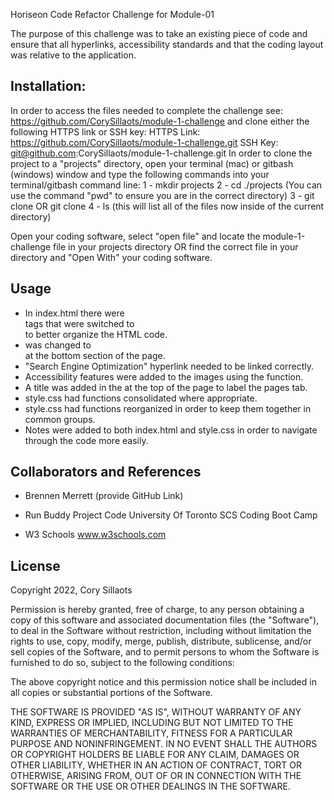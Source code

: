 Horiseon Code Refactor Challenge for Module-01

The purpose of this challenge was to take an existing piece of code and ensure that all hyperlinks, accessibility standards and that the coding layout was relative to the application.

## Installation:
In order to access the files needed to complete the challenge see: https://github.com/CorySillaots/module-1-challenge and clone either the following HTTPS link or SSH key:
HTTPS Link: https://github.com/CorySillaots/module-1-challenge.git
SSH Key: git@github.com:CorySillaots/module-1-challenge.git
In order to clone the project to a "projects" directory, open your terminal (mac) or gitbash (windows) window and type the following commands into your terminal/gitbash command line:
1 - mkdir projects
2 - cd ./projects (You can use the command "pwd" to ensure you are in the correct directory)
3 - git clone <HTTPS link> OR git clone <SSH Key>
4 - ls (this will list all of the files now inside of the current directory)

Open your coding software, select "open file" and locate the module-1-challenge file in your projects directory OR find the correct file in your directory and "Open With" your coding software.

## Usage
- In index.html there were <div> tags that were switched to <section> to better organize the HTML code.
- <div> was changed to <footer> at the bottom section of the page.
- "Search Engine Optimization" hyperlink needed to be linked correctly. 
- Accessibility features were added to the images using the <alt> function.
- A title was added in the <title></title> at the top of the page to label the pages tab.
- style.css had functions consolidated where appropriate.
- style.css had functions reorganized in order to keep them together in common groups. 
- Notes were added to both index.html and style.css in order to navigate through the code more easily.


## Collaborators and References
- Brennen Merrett
    (provide GitHub Link)

- Run Buddy Project Code
    University Of Toronto SCS Coding Boot Camp

- W3 Schools
    www.w3schools.com
## License
Copyright 2022, Cory Sillaots

Permission is hereby granted, free of charge, to any person obtaining a copy of this software and associated documentation files (the "Software"), to deal in the Software without restriction, including without limitation the rights to use, copy, modify, merge, publish, distribute, sublicense, and/or sell copies of the Software, and to permit persons to whom the Software is furnished to do so, subject to the following conditions:

The above copyright notice and this permission notice shall be included in all copies or substantial portions of the Software.

THE SOFTWARE IS PROVIDED "AS IS", WITHOUT WARRANTY OF ANY KIND, EXPRESS OR IMPLIED, INCLUDING BUT NOT LIMITED TO THE WARRANTIES OF MERCHANTABILITY, FITNESS FOR A PARTICULAR PURPOSE AND NONINFRINGEMENT. IN NO EVENT SHALL THE AUTHORS OR COPYRIGHT HOLDERS BE LIABLE FOR ANY CLAIM, DAMAGES OR OTHER LIABILITY, WHETHER IN AN ACTION OF CONTRACT, TORT OR OTHERWISE, ARISING FROM, OUT OF OR IN CONNECTION WITH THE SOFTWARE OR THE USE OR OTHER DEALINGS IN THE SOFTWARE.


